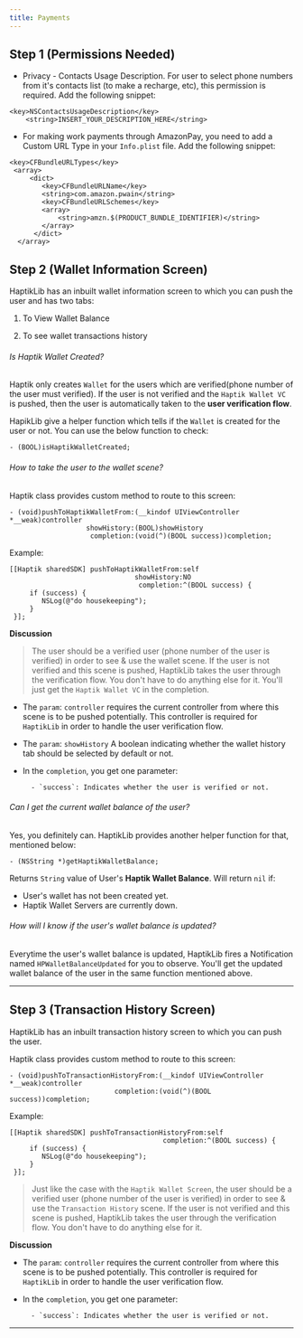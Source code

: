 ```yaml
---
title: Payments
---
```


## Step 1 (Permissions Needed)

- Privacy - Contacts Usage Description. For user to select phone numbers from it's contacts list (to make a recharge, etc), this permission is required. Add the following snippet:

```
<key>NSContactsUsageDescription</key>
	<string>INSERT_YOUR_DESCRIPTION_HERE</string>
```

- For making work payments through AmazonPay, you need to add a Custom URL Type in your `Info.plist` file. Add the following snippet:

```
<key>CFBundleURLTypes</key>
 <array>
     <dict>
        <key>CFBundleURLName</key>
        <string>com.amazon.pwain</string>
        <key>CFBundleURLSchemes</key>
        <array>
            <string>amzn.$(PRODUCT_BUNDLE_IDENTIFIER)</string>
        </array>
      </dict>
  </array>
```

## Step 2 (Wallet Information Screen)

HaptikLib has an inbuilt wallet information screen to which you can push the user and has two tabs:

1. To View Wallet Balance

2. To see wallet transactions history

###### Is Haptik Wallet Created?

Haptik only creates `Wallet` for the users which are verified(phone number of the user must verified). If the user is not verified and the `Haptik Wallet VC` is pushed, then the user is automatically taken to the **user verification flow**.

HapikLib give a helper function which tells if the `Wallet` is created for the user or not. You can use the below function to check:

```
- (BOOL)isHaptikWalletCreated;
```

###### How to take the user to the wallet scene?

Haptik class provides custom method to route to this screen:

```
- (void)pushToHaptikWalletFrom:(__kindof UIViewController *__weak)controller
                   showHistory:(BOOL)showHistory
                    completion:(void(^)(BOOL success))completion;
```

Example:

```
[[Haptik sharedSDK] pushToHaptikWalletFrom:self
                               showHistory:NO
                                completion:^(BOOL success) {
     if (success) {
        NSLog(@"do housekeeping");
     }
 }];
```

**Discussion**

> The user should be a verified user (phone number of the user is verified) in order to see & use the wallet scene. If the user is not verified and this scene is pushed, HaptikLib takes the user through the verification flow. You don't have to do anything else for it. You'll just get the `Haptik Wallet VC` in the completion.

- The `param`: `controller` requires the current controller from where this scene is to be pushed potentially. This controller is required for `HaptikLib` in order to handle the user verification flow.

- The `param`: `showHistory` A boolean indicating whether the wallet history tab should be selected by default or not.

- In the `completion`, you get one parameter:

    	- `success`: Indicates whether the user is verified or not.

###### Can I get the current wallet balance of the user?

Yes, you definitely can. HaptikLib provides another helper function for that, mentioned below:

```
- (NSString *)getHaptikWalletBalance;
```

Returns `String` value of User's **Haptik Wallet Balance**. Will return `nil` if:

- User's wallet has not been created yet.
- Haptik Wallet Servers are currently down.

###### How will I know if the user's wallet balance is updated?

Everytime the user's wallet balance is updated, HaptikLib fires a Notification named `HPWalletBalanceUpdated` for you to observe. You'll get the updated wallet balance of the user in the same function mentioned above.

---

## Step 3 (Transaction History Screen)

HaptikLib has an inbuilt transaction history screen to which you can push the user.

Haptik class provides custom method to route to this screen:

```
- (void)pushToTransactionHistoryFrom:(__kindof UIViewController *__weak)controller
                          completion:(void(^)(BOOL success))completion;
```

Example:

```
[[Haptik sharedSDK] pushToTransactionHistoryFrom:self
                                      completion:^(BOOL success) {
     if (success) {
        NSLog(@"do housekeeping");
     }
 }];
```

> Just like the case with the `Haptik Wallet Screen`, the user should be a verified user (phone number of the user is verified) in order to see & use the `Transaction History` scene. If the user is not verified and this scene is pushed, HaptikLib takes the user through the verification flow. You don't have to do anything else for it.

**Discussion**

- The `param`: `controller` requires the current controller from where this scene is to be pushed potentially. This controller is required for `HaptikLib` in order to handle the user verification flow.

- In the `completion`, you get one parameter:

    	- `success`: Indicates whether the user is verified or not.

---
